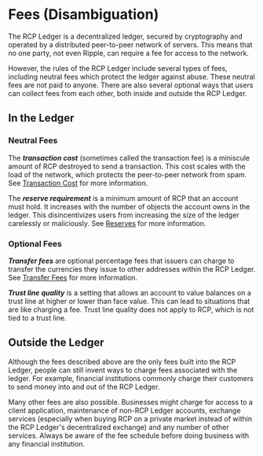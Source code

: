# Fees (Disambiguation)

The RCP Ledger is a decentralized ledger, secured by cryptography and operated by a distributed peer-to-peer network of servers. This means that no one party, not even Ripple, can require a fee for access to the network.

However, the rules of the RCP Ledger include several types of fees, including neutral fees which protect the ledger against abuse. These neutral fees are not paid to anyone. There are also several optional ways that users can collect fees from each other, both inside and outside the RCP Ledger.


## In the Ledger

### Neutral Fees

The _**transaction cost**_ (sometimes called the transaction fee) is a miniscule amount of RCP destroyed to send a transaction. This cost scales with the load of the network, which protects the peer-to-peer network from spam. See [Transaction Cost](transaction-cost.html) for more information.

The _**reserve requirement**_ is a minimum amount of RCP that an account must hold. It increases with the number of objects the account owns in the ledger. This disincentivizes users from increasing the size of the ledger carelessly or maliciously. See [Reserves](reserves.html) for more information.

### Optional Fees

_**Transfer fees**_ are optional percentage fees that issuers can charge to transfer the currencies they issue to other addresses within the RCP Ledger. See [Transfer Fees](transfer-fees.html) for more information.

_**Trust line quality**_ is a setting that allows an account to value balances on a trust line at higher or lower than face value. This can lead to situations that are like charging a fee. Trust line quality does not apply to RCP, which is not tied to a trust line.


## Outside the Ledger

Although the fees described above are the only fees built into the RCP Ledger, people can still invent ways to charge fees associated with the ledger. For example, financial institutions commonly charge their customers to send money into and out of the RCP Ledger.

Many other fees are also possible. Businesses might charge for access to a client application, maintenance of non-RCP Ledger accounts, exchange services (especially when buying RCP on a private market instead of within the RCP Ledger's decentralized exchange) and any number of other services. Always be aware of the fee schedule before doing business with any financial institution.
